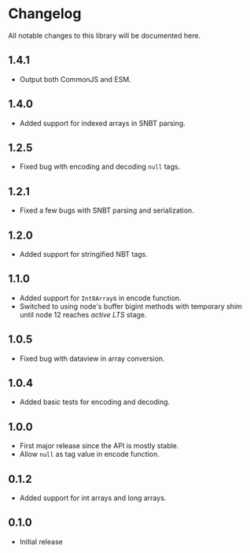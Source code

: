 # Changelog

All notable changes to this library will be documented here.

## 1.4.1

- Output both CommonJS and ESM.

## 1.4.0

- Added support for indexed arrays in SNBT parsing.

## 1.2.5

- Fixed bug with encoding and decoding `null` tags.

## 1.2.1

- Fixed a few bugs with SNBT parsing and serialization.

## 1.2.0

- Added support for stringified NBT tags.

## 1.1.0

- Added support for `Int8Array`s in encode function.
- Switched to using node's buffer bigint methods with temporary shim until
  node 12 reaches _active LTS_ stage.

## 1.0.5

- Fixed bug with dataview in array conversion.

## 1.0.4

- Added basic tests for encoding and decoding.

## 1.0.0

- First major release since the API is mostly stable.
- Allow `null` as tag value in encode function.

## 0.1.2

- Added support for int arrays and long arrays.

## 0.1.0

- Initial release
